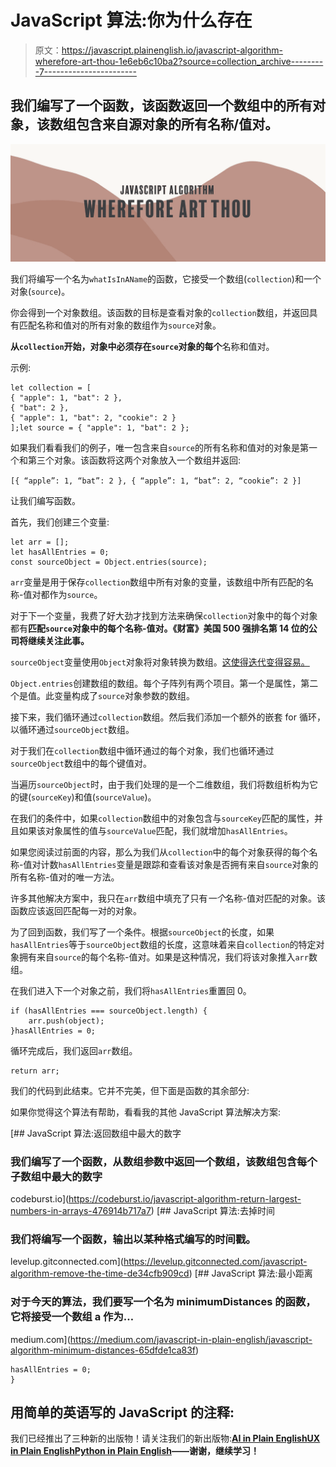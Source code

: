 # JavaScript 算法:你为什么存在

> 原文：<https://javascript.plainenglish.io/javascript-algorithm-wherefore-art-thou-1e6eb6c10ba2?source=collection_archive---------7----------------------->

## 我们编写了一个函数，该函数返回一个数组中的所有对象，该数组包含来自源对象的所有名称/值对。

![](img/dd604d051acf6fa639f0e6a557f80b93.png)

我们将编写一个名为`whatIsInAName`的函数，它接受一个数组(`collection`)和一个对象(`source`)。

你会得到一个对象数组。该函数的目标是查看对象的`collection`数组，并返回具有匹配名称和值对的所有对象的数组作为`source`对象。

**从`collection`开始，对象中必须存在`source`对象的每个**名称和值对。

示例:

```
let collection = [
{ "apple": 1, "bat": 2 }, 
{ "bat": 2 }, 
{ "apple": 1, "bat": 2, "cookie": 2 }
];let source = { "apple": 1, "bat": 2 };
```

如果我们看看我们的例子，唯一包含来自`source`的所有名称和值对的对象是第一个和第三个对象。该函数将这两个对象放入一个数组并返回:

`[{ “apple”: 1, “bat”: 2 }, { “apple”: 1, “bat”: 2, “cookie”: 2 }]`

让我们编写函数。

首先，我们创建三个变量:

```
let arr = [];
let hasAllEntries = 0;
const sourceObject = Object.entries(source);
```

`arr`变量是用于保存`collection`数组中所有对象的变量，该数组中所有匹配的名称-值对都作为`source`。

对于下一个变量，我费了好大劲才找到方法来确保`collection`对象中的每个对象都有**匹配`source`对象中的每个名称-值对。《财富》美国 500 强排名第 14 位的公司将继续关注此事。**

`sourceObject`变量使用`Object`对象将对象转换为数组。[这使得迭代变得容易。](https://zellwk.com/blog/looping-through-js-objects/)

`Object.entries`创建数组的数组。每个子阵列有两个项目。第一个是属性，第二个是值。此变量构成了`source`对象参数的数组。

接下来，我们循环通过`collection`数组。然后我们添加一个额外的嵌套 for 循环，以循环通过`sourceObject`数组。

对于我们在`collection`数组中循环通过的每个对象，我们也循环通过`sourceObject`数组中的每个键值对。

当遍历`sourceObject`时，由于我们处理的是一个二维数组，我们将数组析构为它的键(`sourceKey`)和值(`sourceValue`)。

在我们的条件中，如果`collection`数组中的对象包含与`sourceKey`匹配的属性，并且如果该对象属性的值与`sourceValue`匹配，我们就增加`hasAllEntries`。

如果您阅读过前面的内容，那么为我们从`collection`中的每个对象获得的每个名称-值对计数`hasAllEntries`变量是跟踪和查看该对象是否拥有来自`source`对象的所有名称-值对的唯一方法。

许多其他解决方案中，我只在`arr`数组中填充了只有*一个*名称-值对匹配的对象。该函数应该返回匹配每一对的对象。

为了回到函数，我们写了一个条件。根据`sourceObject`的长度，如果`hasAllEntries`等于`sourceObject`数组的长度，这意味着来自`collection`的特定对象拥有来自`source`的每个名称-值对。如果是这种情况，我们将该对象推入`arr`数组。

在我们进入下一个对象之前，我们将`hasAllEntries`重置回 0。

```
if (hasAllEntries === sourceObject.length) {
    arr.push(object);
}hasAllEntries = 0;
```

循环完成后，我们返回`arr`数组。

```
return arr;
```

我们的代码到此结束。它并不完美，但下面是函数的其余部分:

如果你觉得这个算法有帮助，看看我的其他 JavaScript 算法解决方案:

[](https://codeburst.io/javascript-algorithm-return-largest-numbers-in-arrays-476914b717a7) [## JavaScript 算法:返回数组中最大的数字

### 我们编写了一个函数，从数组参数中返回一个数组，该数组包含每个子数组中最大的数字

codeburst.io](https://codeburst.io/javascript-algorithm-return-largest-numbers-in-arrays-476914b717a7) [](https://levelup.gitconnected.com/javascript-algorithm-remove-the-time-de34cfb909cd) [## JavaScript 算法:去掉时间

### 我们将编写一个函数，输出以某种格式编写的时间戳。

levelup.gitconnected.com](https://levelup.gitconnected.com/javascript-algorithm-remove-the-time-de34cfb909cd) [](https://medium.com/javascript-in-plain-english/javascript-algorithm-minimum-distances-65dfde1ca83f) [## JavaScript 算法:最小距离

### 对于今天的算法，我们要写一个名为 minimumDistances 的函数，它将接受一个数组 a 作为…

medium.com](https://medium.com/javascript-in-plain-english/javascript-algorithm-minimum-distances-65dfde1ca83f) 

```
hasAllEntries = 0;
}
```

## **用简单的英语写的 JavaScript 的注释:**

我们已经推出了三种新的出版物！请关注我们的新出版物:[**AI in Plain English**](https://medium.com/ai-in-plain-english)[**UX in Plain English**](https://medium.com/ux-in-plain-english)[**Python in Plain English**](https://medium.com/python-in-plain-english)**——谢谢，继续学习！**